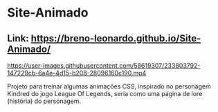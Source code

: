 # Site-Animado

## Link: https://breno-leonardo.github.io/Site-Animado/



https://user-images.githubusercontent.com/58619307/233803792-147229cb-6a4e-4d15-b208-28096160c190.mp4


Projeto para treinar algumas animações CSS, inspirado no personagem Kindred do jogo League Of Legends, seria como uma página de lore (história) do personagem.

